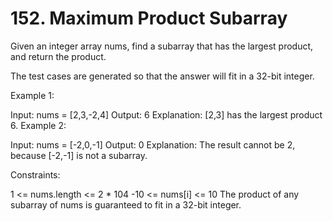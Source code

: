 # 152. Maximum Product Subarray

Given an integer array nums, find a
subarray
that has the largest product, and return the product.

The test cases are generated so that the answer will fit in a 32-bit integer.

Example 1:

Input: nums = [2,3,-2,4]
Output: 6
Explanation: [2,3] has the largest product 6.
Example 2:

Input: nums = [-2,0,-1]
Output: 0
Explanation: The result cannot be 2, because [-2,-1] is not a subarray.

Constraints:

1 <= nums.length <= 2 \* 104
-10 <= nums[i] <= 10
The product of any subarray of nums is guaranteed to fit in a 32-bit integer.
